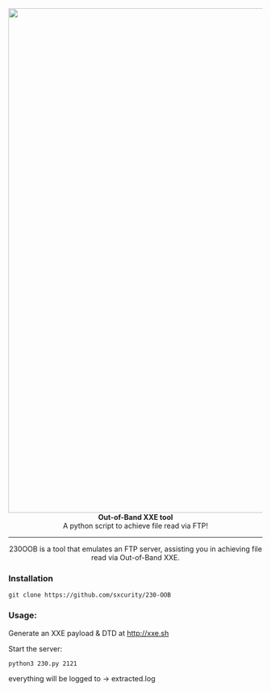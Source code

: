<div align="center">
<img align="center" src="https://github.com/sxcurity/230-OOB/raw/master/logo.png" width="1000">
<br>
<b>Out-of-Band XXE tool</b>
<br/>
A python script to achieve file read via FTP!
<br/>
</div>
<hr/>
<div align="center">
230OOB is a tool that emulates an FTP server, assisting you in achieving file read via Out-of-Band XXE. 
</div>

### Installation
```
git clone https://github.com/sxcurity/230-OOB
```

### Usage:
Generate an XXE payload & DTD at http://xxe.sh

Start the server:
```
python3 230.py 2121
```
everything will be logged to -> extracted.log
